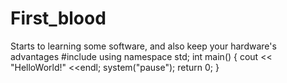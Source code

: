 # First_blood
Starts to learning some software, and also keep your hardware's advantages
#include <iostream>
using namespace std;
int main()
{
cout << "HelloWorld!" <<endl;
system("pause");
return 0;
}
